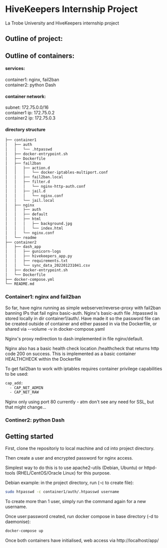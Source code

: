 # HiveKeepers Internship Project
La Trobe University and HiveKeepers internship project

## Outline of project:

## Outline of containers:

#### services:
container1: nginx, fail2ban   
container2: python Dash   

#### container network:
subnet: 172.75.0.0/16   
container1 ip: 172.75.0.2   
container2 ip: 172.75.0.3   

#### directory structure
```bash
├── container1
│   ├── auth
│   │   └── .htpasswd
│   ├── docker-entrypoint.sh
│   ├── Dockerfile
│   ├── fail2ban
│   │   ├── action.d
│   │   │   └── docker-iptables-multiport.conf
│   │   ├── fail2ban.local
│   │   ├── filter.d
│   │   │   └── nginx-http-auth.conf
│   │   ├── jail.d
│   │   │   └── nginx.conf
│   │   └── jail.local
│   ├── nginx
│   │   ├── auth
│   │   ├── default
│   │   ├── html
│   │   │   ├── background.jpg
│   │   │   └── index.html
│   │   └── nginx.conf
│   └── readme
├── container2
│   ├── dash_app
│   │   ├── gunicorn-logs
│   │   ├── hivekeepers_app.py
│   │   ├── requirements.txt
│   │   └── sync_data_202201231041.csv
│   ├── docker-entrypoint.sh
│   └── Dockerfile
├── docker-compose.yml
└── README.md
```

### Container1: nginx and fail2ban

So far, have nginx running as simple webserver/reverse-proxy with fail2ban banning IPs that fail nginx basic-auth.
Nginx's basic-auth file .htpasswd is stored locally in dir container1/auth/.  Have made it so the password file can
be created outside of container and either passed in via the Dockerfile, or shared via --volume -v in docker-compose.yaml

Nginx's proxy redirection to dash implemented in file nginx/default.

Nginx also has a basic health check location /healthcheck that returns http code 200 on success.
This is implemented as a basic container HEALTHCHECK within the Dockerfile

To get fail2ban to work with iptables requires container privilege capabilities to be used:
```bash
cap_add:
  - CAP_NET_ADMIN
  - CAP_NET_RAW
```

Nginx only using port 80 currently - atm don't see any need for SSL, but that might change...

### Continer2: python Dash

## Getting started
First, clone the repositoriy to local machine and cd into project directory. 

Then create a user and encrypted password for nginx access.   
   
Simplest way to do this is to use apache2-utils (Debian, Ubuntu) or httpd-tools (RHEL/CentOS/Oracle Linux) for this purpose.

Debian example: in the project directory, run (-c to create file):
```bash
sudo htpasswd -c container1/auth/.htpasswd username
```
To create more than 1 user, simply run the command again for a new username.

Once user:password created, run docker compose in base directory (-d to daemonise):
```bash
docker-compose up 
```

Once both containers have initialised, web access via http://localhost/app/
